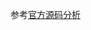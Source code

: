 参考[官方源码分析](http://mp.weixin.qq.com/mp/homepage?__biz=MzUzMzU5Mjc1Nw==&hid=2&sn=cb8f4ae52d71b593e5d4d4b154eb152d&scene=18#wechat_redirect)